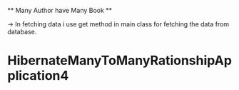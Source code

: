 ** Many Author have Many Book **

-> In fetching data i use get method in main class for fetching the data from database.

# HibernateManyToManyRationshipApplication4
